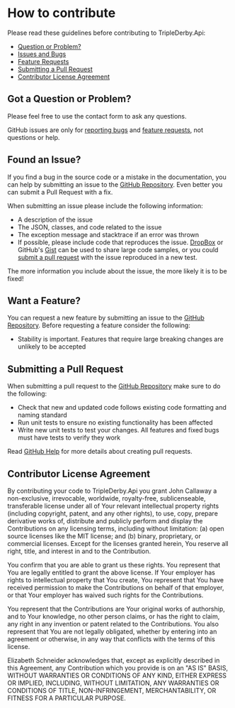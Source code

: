 # How to contribute

Please read these guidelines before contributing to TripleDerby.Api:

- [Question or Problem?](#got-a-question-or-problem)
- [Issues and Bugs](#found-an-issue)
- [Feature Requests](#want-a-feature)
- [Submitting a Pull Request](#submitting-a-pull-request)
- [Contributor License Agreement](#contributor-license-agreement)

## Got a Question or Problem?

Please feel free to use the contact form to ask any questions.

GitHub issues are only for [reporting bugs](#found-an-issue) and [feature requests](#want-a-feature), not
questions or help.

## Found an Issue?

If you find a bug in the source code or a mistake in the documentation, you can help by
submitting an issue to the [GitHub Repository][github]. Even better you can submit a Pull Request
with a fix.

When submitting an issue please include the following information:

- A description of the issue
- The JSON, classes, and code related to the issue
- The exception message and stacktrace if an error was thrown
- If possible, please include code that reproduces the issue. [DropBox][dropbox] or GitHub's
  [Gist][gist] can be used to share large code samples, or you could
  [submit a pull request](#submitting-a-pull-request) with the issue reproduced in a new test.

The more information you include about the issue, the more likely it is to be fixed!

## Want a Feature?

You can request a new feature by submitting an issue to the [GitHub Repository][github]. Before
requesting a feature consider the following:

- Stability is important.  Features that require large breaking changes are unlikely to be accepted

## Submitting a Pull Request

When submitting a pull request to the [GitHub Repository][github] make sure to do the following:

- Check that new and updated code follows existing code formatting and naming standard
- Run unit tests to ensure no existing functionality has been affected
- Write new unit tests to test your changes. All features and fixed bugs must have tests to verify
  they work

Read [GitHub Help][pullrequesthelp] for more details about creating pull requests.

## Contributor License Agreement

By contributing your code to TripleDerby.Api you grant John Callaway a non-exclusive, irrevocable, worldwide,
royalty-free, sublicenseable, transferable license under all of Your relevant intellectual property rights
(including copyright, patent, and any other rights), to use, copy, prepare derivative works of, distribute and
publicly perform and display the Contributions on any licensing terms, including without limitation:
(a) open source licenses like the MIT license; and (b) binary, proprietary, or commercial licenses. Except for the
licenses granted herein, You reserve all right, title, and interest in and to the Contribution.

You confirm that you are able to grant us these rights. You represent that You are legally entitled to grant the
above license. If Your employer has rights to intellectual property that You create, You represent that You have
received permission to make the Contributions on behalf of that employer, or that Your employer has waived such
rights for the Contributions.

You represent that the Contributions are Your original works of authorship, and to Your knowledge, no other person
claims, or has the right to claim, any right in any invention or patent related to the Contributions. You also
represent that You are not legally obligated, whether by entering into an agreement or otherwise, in any way that
conflicts with the terms of this license.

Elizabeth Schneider acknowledges that, except as explicitly described in this Agreement, any Contribution which
you provide is on an "AS IS" BASIS, WITHOUT WARRANTIES OR CONDITIONS OF ANY KIND, EITHER EXPRESS OR IMPLIED,
INCLUDING, WITHOUT LIMITATION, ANY WARRANTIES OR CONDITIONS OF TITLE, NON-INFRINGEMENT, MERCHANTABILITY, OR FITNESS
FOR A PARTICULAR PURPOSE.

[github]: https://github.com/ovation22/TripleDerby.Api
[dropbox]: https://www.dropbox.com
[gist]: https://gist.github.com
[pullrequesthelp]: https://help.github.com/articles/using-pull-requests
